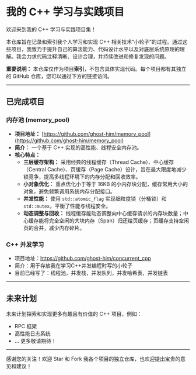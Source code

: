 # 我的 C++ 学习与实践项目

欢迎来到我的 C++ 学习与实践项目集！

本仓库旨在记录和索引我个人学习和实现 C++ 相关技术“小轮子”的过程。通过这些项目，我致力于提升自己的算法能力、代码设计水平以及对底层系统原理的理解。我会力求代码注释清晰、设计合理，并持续改进和修复发现的问题。

**重要说明：** 本仓库仅作为项目**索引**，不包含具体实现代码。每个项目都有其独立的 GitHub 仓库，您可以通过下方的链接访问。

---

## 已完成项目

### 内存池 (memory_pool)

*   **项目地址：** [https://github.com/ghost-him/memory_pool](https://github.com/ghost-him/memory_pool)
*   **简介：** 一个基于 C++ 实现的高性能、线程安全内存池。
*   **核心特点：**
    *   **三层缓存架构：** 采用经典的线程缓存（Thread Cache）、中心缓存（Central Cache）、页缓存（Page Cache）设计，旨在最大限度地减少锁竞争，提高多线程环境下的内存分配和回收效率。
    *   **小对象优化：** 重点优化小于等于 16KB 的小内存块分配，缓存常用大小的对象，避免频繁调用系统内存分配接口。
    *   **并发性能：** 使用 `std::atomic_flag` 实现细粒度锁（分桶锁）和 `std::mutex`，平衡了性能与线程安全。
    *   **动态调整与回收：** 线程缓存能动态调整向中心缓存请求的内存块数量；中心缓存能将完全空闲的大块内存（Span）归还给页缓存；页缓存支持空闲页的合并，减少内存碎片。

### C++ 并发学习

* 项目地址：https://github.com/ghost-him/concurrent_cpp
* 简介：用于存放我在学习C++并发编程时写的小轮子
* 目前已经写了：线程池，并发栈，并发队列，并发哈希表，并发链表



---

## 未来计划

未来计划探索和实现更多有趣且有价值的 C++ 项目，例如：

*   RPC 框架
*   高性能日志系统
*   ... 更多敬请期待！

---

感谢您的关注！欢迎 Star 和 Fork 我各个项目的独立仓库，也欢迎提出宝贵的意见和建议！
